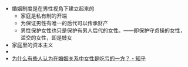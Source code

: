 - 婚姻制度是在男性视角下建立起来的
	- 家庭是私有制的开端
	- 为保证男性有唯一的后代可以传承财产
	- 男性保护女性也只是保护有男人后代的女性。——即保护守贞操的女性，滥交的女性，即是妓女
- 家庭里的资本主义
-
- [为什么有些人认为在婚姻关系中女性是吃亏的一方？ - 知乎](https://www.zhihu.com/question/428589823/answer/1588613305?utm_source=ZHShareTargetIDMore&utm_medium=social&utm_oi=920329741893013504)